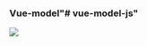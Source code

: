 ### Vue-model"# vue-model-js" 
![](https://user-gold-cdn.xitu.io/2017/5/23/d135103957445ff5ed951ae070089091?imageView2/0/w/1280/h/960/format/webp/ignore-error/1)